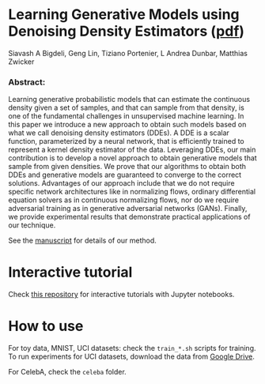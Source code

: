 # Learning Generative Models using Denoising Density Estimators ([pdf](https://arxiv.org/abs/2001.02728))

Siavash A Bigdeli, Geng Lin, Tiziano Portenier, L Andrea Dunbar, Matthias Zwicker

### Abstract:

Learning generative probabilistic models that can estimate the continuous density given a set of samples, and that can sample from that density, is one of the fundamental challenges in unsupervised machine learning. In this paper we introduce a new approach to obtain such models based on what we call denoising density estimators (DDEs). A DDE is a scalar function, parameterized by a neural network, that is efficiently trained to represent a kernel density estimator of the data. Leveraging DDEs, our main contribution is to develop a novel approach to obtain generative models that sample from given densities. We prove that our algorithms to obtain both DDEs and generative models are guaranteed to converge to the correct solutions. Advantages of our approach include that we do not require specific network architectures like in normalizing flows, ordinary differential equation solvers as in continuous normalizing flows, nor do we require adversarial training as in generative adversarial networks (GANs). Finally, we provide experimental results that demonstrate practical applications of our technique.

See the [manuscript](https://arxiv.org/abs/2001.02728) for details of our method.

# Interactive tutorial

Check [this repository](https://github.com/siavashBigdeli/DDE) for interactive tutorials with Jupyter notebooks.

# How to use

For toy data, MNIST, UCI datasets: check the `train_*.sh` scripts for training. To run experiments for UCI datasets, download the data from [Google Drive](https://drive.google.com/file/d/1eyT2h04GkhRkD8S4-tyWZ6oxZpPgjY3S/view?usp=sharing).

For CelebA, check the `celeba` folder.
